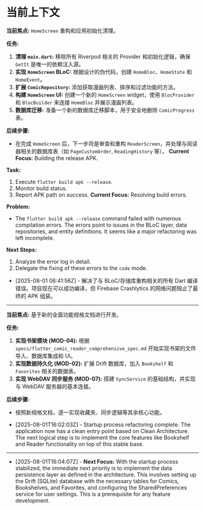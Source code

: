 # 当前上下文

**当前焦点:** `HomeScreen` 重构和应用初始化清理。

**任务:**
1.  **清理 `main.dart`:** 移除所有 Riverpod 相关的 Provider 和初始化逻辑，确保 `GetIt` 是唯一的依赖注入源。
2.  **实现 `HomeScreen` BLoC:** 根据设计的伪代码，创建 `HomeBloc`、`HomeState` 和 `HomeEvent`。
3.  **扩展 `ComicRepository`:** 添加获取漫画列表、排序和过滤功能的方法。
4.  **构建 `HomeScreen` UI:** 创建一个新的 `HomeScreen` widget，使用 `BlocProvider` 和 `BlocBuilder` 来连接 `HomeBloc` 并展示漫画列表。
5.  **数据库迁移:** 准备一个新的数据库迁移脚本，用于安全地删除 `ComicProgress` 表。

**后续步骤:**
- 在完成 `HomeScreen` 后，下一步将是审查和重构 `ReaderScreen`，并处理与阅读器相关的数据库表（如 `PageCustomOrder`, `ReadingHistory` 等）。
**Current Focus:** Building the release APK.

**Task:**
1. Execute `flutter build apk --release`.
2. Monitor build status.
3. Report APK path on success.
**Current Focus:** Resolving build errors.

**Problem:**
- The `flutter build apk --release` command failed with numerous compilation errors. The errors point to issues in the BLoC layer, data repositories, and entity definitions. It seems like a major refactoring was left incomplete.

**Next Steps:**
1.  Analyze the error log in detail.
2.  Delegate the fixing of these errors to the `code` mode.
* [2025-08-01 06:41:56Z] - 解决了与 BLoC/存储库重构相关的所有 Dart 编译错误。项目现在可以成功编译，但 Firebase Crashlytics 的网络问题阻止了最终的 APK 组装。

---
**当前焦点:** 基于新的全面功能规格文档进行开发。

**任务:**
1.  **实现书架模块 (MOD-04):** 根据 `specs/flutter_comic_reader_comprehensive_spec.md` 开始实现书架的文件导入、数据库集成和 UI。
2.  **实现数据持久化 (MOD-02):** 扩展 Drift 数据库，加入 `Bookshelf` 和 `Favorites` 相关的数据表。
3.  **实现 WebDAV 同步服务 (MOD-07):** 搭建 `SyncService` 的基础结构，并实现与 WebDAV 服务器的基本连接。

**后续步骤:**
- 按照新规格文档，逐一实现收藏夹、同步逻辑等其余核心功能。
* [2025-08-01T16:02:03Z] - Startup process refactoring complete. The application now has a clean entry point based on Clean Architecture. The next logical step is to implement the core features like Bookshelf and Reader functionality on top of this stable base.
---
* [2025-08-01T16:04:07Z] - **Next Focus:** With the startup process stabilized, the immediate next priority is to implement the data persistence layer as defined in the architecture. This involves setting up the Drift (SQLite) database with the necessary tables for Comics, Bookshelves, and Favorites, and configuring the SharedPreferences service for user settings. This is a prerequisite for any feature development.